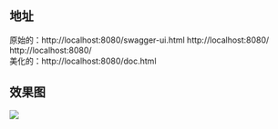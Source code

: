 ## 地址

原始的：http://localhost:8080/swagger-ui.html http://localhost:8080/  http://localhost:8080/   
美化的：http://localhost:8080/doc.html

## 效果图

![](http://javahouse.xyz/20200122173059.png)
